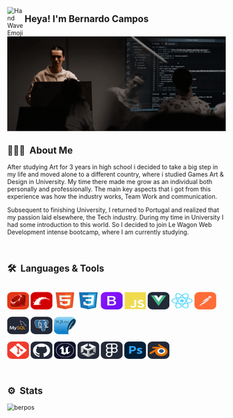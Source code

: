 <img alt="Hand Wave Emoji" src="https://i.ibb.co/XW2xZvG/Hand-Wave.gif" width='40' align="left"/><h2>Heya! I'm Bernardo Campos</h2>
![BannerGif](BannerGif.gif)

## 👨🏻‍💻 &nbsp;About Me
After studying Art for 3 years in high school i decided to take a big step in my life and moved alone to a different country, where i studied Games Art & Design in University. My time there made me grow as an individual both personally and professionally. The main key aspects that i got from this experience was how the industry works, Team Work and communication.

Subsequent to finishing University, I returned to Portugal and realized that my passion laid elsewhere, the Tech industry. During my time in University I had some introduction to this world. So I decided to join Le Wagon Web Development intense bootcamp, where I am currently studying.

&nbsp;

## 🛠 &nbsp;Languages & Tools

<div style="display: inline_block"><br>
  <img align="center" alt="Ruby" height="40" width="50" src="https://raw.githubusercontent.com/tandpfun/skill-icons/main/icons/Ruby.svg">
  <img align="center" alt="Rails" height="40" width="50" src="https://raw.githubusercontent.com/tandpfun/skill-icons/main/icons/Rails.svg">
  <img align="center" alt="HTML" height="40" width="50" src="https://raw.githubusercontent.com/devicons/devicon/master/icons/html5/html5-original.svg">
  <img align="center" alt="CSS" height="40" width="50" src="https://raw.githubusercontent.com/devicons/devicon/master/icons/css3/css3-original.svg">
  <img align="center" alt="Bootstrap" height="40" width="50" src="https://raw.githubusercontent.com/tandpfun/skill-icons/main/icons/Bootstrap.svg">
  <img align="center" alt="Js" height="40" width="50" src="https://raw.githubusercontent.com/devicons/devicon/master/icons/javascript/javascript-plain.svg">
  <img align="center" alt="Vuejs" height="40" width="50" src="https://raw.githubusercontent.com/tandpfun/skill-icons/main/icons/VueJS-Dark.svg">
  <img align="center" alt="React" height="40" width="50" src="https://raw.githubusercontent.com/devicons/devicon/master/icons/react/react-original.svg">
  <img align="center" alt="Postman" height="40" width="50" src="https://raw.githubusercontent.com/tandpfun/skill-icons/main/icons/Postman.svg">
</div>

<div style="display: inline_block"><br>
  <img align="center" alt="MySQL" height="40" width="50" src="https://raw.githubusercontent.com/tandpfun/skill-icons/main/icons/MySQL-Dark.svg">
  <img align="center" alt="PostgreSQL" height="40" width="50" src="https://raw.githubusercontent.com/tandpfun/skill-icons/main/icons/PostgreSQL-Dark.svg">
  <img align="center" alt="SQLite" height="40" width="50" src="https://raw.githubusercontent.com/tandpfun/skill-icons/main/icons/SQLite.svg">
</div>

<div style="display: inline_block"><br>
  <img align="center" alt="Git" height="40" width="50" src="https://raw.githubusercontent.com/tandpfun/skill-icons/main/icons/Git.svg">
  <img align="center" alt="GitHub" height="40" width="50" src="https://raw.githubusercontent.com/tandpfun/skill-icons/main/icons/Github-Dark.svg">
  <img align="center" alt="UnrealEngine" height="40" width="50" src="https://raw.githubusercontent.com/tandpfun/skill-icons/main/icons/UnrealEngine.svg">
  <img align="center" alt="Unity" height="40" width="50" src="https://raw.githubusercontent.com/tandpfun/skill-icons/main/icons/Unity-Dark.svg">
  <img align="center" alt="Figma" height="40" width="50" src="https://raw.githubusercontent.com/tandpfun/skill-icons/main/icons/Figma-Dark.svg">
  <img align="center" alt="Photoshop" height="40" width="50" src="https://raw.githubusercontent.com/tandpfun/skill-icons/main/icons/Photoshop.svg">
  <img align="center" alt="Blender" height="40" width="50" src="https://raw.githubusercontent.com/tandpfun/skill-icons/main/icons/Blender-Dark.svg">
</div>

&nbsp;

## ⚙️ &nbsp;Stats
<p><img align="left" src="https://github-readme-stats.vercel.app/api/top-langs?username=berpos&show_icons=true&locale=en&layout=compact&theme=github_dark" alt="berpos" /></p>






